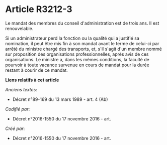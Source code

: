 # Article R3212-3

Le mandat des membres du conseil d'administration est de trois ans. Il est renouvelable.

Si un administrateur perd la fonction ou la qualité qui a justifié sa nomination, il peut être mis fin à son mandat avant le
terme de celui-ci par arrêté du ministre chargé des transports, et, s'il s'agit d'un membre nommé sur proposition des
organisations professionnelles, après avis de ces organisations. Le ministre a, dans les mêmes conditions, la faculté de
pourvoir à toute vacance survenue en cours de mandat pour la durée restant à courir de ce mandat.

**Liens relatifs à cet article**

_Anciens textes_:

  - Décret n°89-169 du 13 mars 1989 - art. 4 (Ab)

_Codifié par_:

  - Décret n°2016-1550 du 17 novembre 2016 - art.

_Créé par_:

  - Décret n°2016-1550 du 17 novembre 2016 - art.
